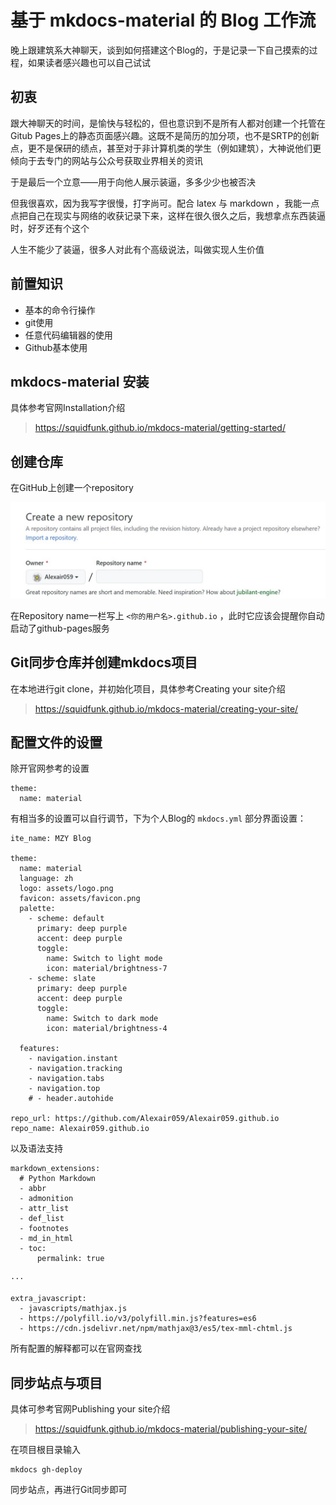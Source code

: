 # 基于 mkdocs-material 的 Blog 工作流

晚上跟建筑系大神聊天，谈到如何搭建这个Blog的，于是记录一下自己摸索的过程，如果读者感兴趣也可以自己试试

## 初衷

跟大神聊天的时间，是愉快与轻松的，但也意识到不是所有人都对创建一个托管在Gitub Pages上的静态页面感兴趣。这既不是简历的加分项，也不是SRTP的创新点，更不是保研的绩点，甚至对于非计算机类的学生（例如建筑），大神说他们更倾向于去专门的网站与公众号获取业界相关的资讯

于是最后一个立意——用于向他人展示装逼，多多少少也被否决

但我很喜欢，因为我写字很慢，打字尚可。配合 latex 与 markdown ，我能一点点把自己在现实与网络的收获记录下来，这样在很久很久之后，我想拿点东西装逼时，好歹还有个这个

人生不能少了装逼，很多人对此有个高级说法，叫做实现人生价值

## 前置知识
- 基本的命令行操作
- git使用
- 任意代码编辑器的使用
- Github基本使用

## mkdocs-material 安装

具体参考官网Installation介绍

> https://squidfunk.github.io/mkdocs-material/getting-started/

## 创建仓库

在GitHub上创建一个repository

![](pre.assets/1.jpg)

在Repository name一栏写上 `<你的用户名>.github.io` ，此时它应该会提醒你自动启动了github-pages服务

## Git同步仓库并创建mkdocs项目

在本地进行git clone，并初始化项目，具体参考Creating your site介绍

> https://squidfunk.github.io/mkdocs-material/creating-your-site/

## 配置文件的设置

除开官网参考的设置

```shell
theme:
  name: material
```

有相当多的设置可以自行调节，下为个人Blog的 `mkdocs.yml` 部分界面设置：

```
ite_name: MZY Blog

theme:
  name: material
  language: zh
  logo: assets/logo.png
  favicon: assets/favicon.png
  palette: 
    - scheme: default
      primary: deep purple
      accent: deep purple
      toggle:
        name: Switch to light mode
        icon: material/brightness-7
    - scheme: slate
      primary: deep purple
      accent: deep purple
      toggle:
        name: Switch to dark mode
        icon: material/brightness-4
  
  features:
    - navigation.instant
    - navigation.tracking
    - navigation.tabs
    - navigation.top
    # - header.autohide

repo_url: https://github.com/Alexair059/Alexair059.github.io
repo_name: Alexair059.github.io
```

以及语法支持

```
markdown_extensions:
  # Python Markdown
  - abbr
  - admonition
  - attr_list
  - def_list
  - footnotes
  - md_in_html
  - toc:
      permalink: true

···

extra_javascript:
  - javascripts/mathjax.js
  - https://polyfill.io/v3/polyfill.min.js?features=es6
  - https://cdn.jsdelivr.net/npm/mathjax@3/es5/tex-mml-chtml.js
```

所有配置的解释都可以在官网查找

## 同步站点与项目

具体可参考官网Publishing your site介绍

> https://squidfunk.github.io/mkdocs-material/publishing-your-site/

在项目根目录输入

```shell
mkdocs gh-deploy
```

同步站点，再进行Git同步即可